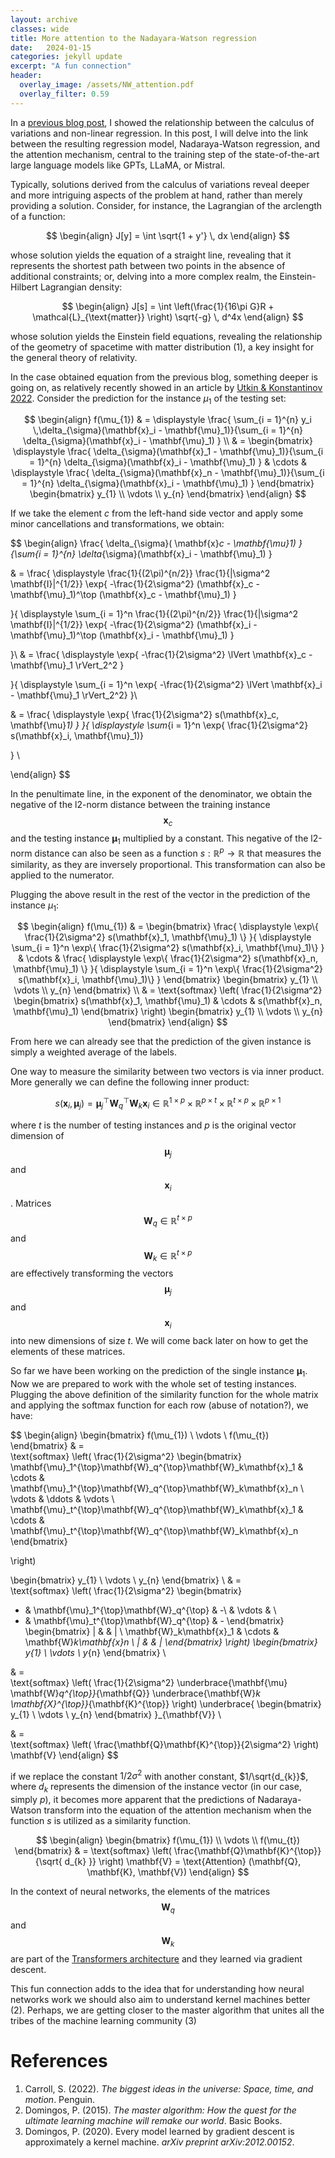 ```yaml
---
layout: archive
classes: wide
title: More attention to the Nadayara-Watson regression
date:   2024-01-15
categories: jekyll update
excerpt: "A fun connection"
header:
  overlay_image: /assets/NW_attention.pdf
  overlay_filter: 0.59
---
```


In a [previous blog post](https://ulises-rosas.github.io/jekyll/update/nadayara/), I showed the relationship between the calculus of variations and non-linear regression. In this post, I will delve into the link between the resulting regression model, Nadaraya-Watson regression, and the attention mechanism, central to the training step of the state-of-the-art large language models like GPTs, LLaMA, or Mistral.

Typically, solutions derived from the calculus of variations reveal deeper and more intriguing aspects of the problem at hand, rather than merely providing a solution. Consider, for instance, the Lagrangian of the arclength of a function:

$$
\begin{align}
J[y] = \int \sqrt{1 + y'} \, dx 
\end{align}
$$

whose solution yields the equation of a straight line, revealing that it represents the shortest path between two points in the absence of additional constraints; or, delving into a more complex realm, the Einstein-Hilbert Lagrangian density:

$$
\begin{align}
J[s] = \int \left(\frac{1}{16\pi G}R +  \mathcal{L}_{\text{matter}} \right) \sqrt{-g} \, d^4x
\end{align}
$$

whose solution yields the Einstein field equations, revealing the relationship of the geometry of spacetime with matter distribution (1), a key insight for the general theory of relativity.

In the case obtained equation from the previous blog, something deeper is going on, as relatively recently showed in an article by [Utkin & Konstantinov 2022](https://arxiv.org/abs/2201.02880). Consider the prediction for the instance $\mu_{1}$ of the testing set:

$$
\begin{align}
f(\mu_{1}) &  = \displaystyle  \frac{ \sum_{i = 1}^{n} y_i \,\delta_{\sigma}(\mathbf{x}_i - \mathbf{\mu}_1)}{\sum_{i = 1}^{n}  \delta_{\sigma}(\mathbf{x}_i - \mathbf{\mu}_1) }  \\ 
 &  =  \begin{bmatrix}
\displaystyle \frac{ \delta_{\sigma}(\mathbf{x}_1 - \mathbf{\mu}_1)}{\sum_{i = 1}^{n}  \delta_{\sigma}(\mathbf{x}_i - \mathbf{\mu}_1) } & \cdots & 
\displaystyle \frac{ \delta_{\sigma}(\mathbf{x}_n - \mathbf{\mu}_1)}{\sum_{i = 1}^{n}  \delta_{\sigma}(\mathbf{x}_i - \mathbf{\mu}_1) }
\end{bmatrix} 
\begin{bmatrix}
y_{1}  \\
\vdots \\
y_{n} 
\end{bmatrix} 
\end{align}
$$

If we take the element $c$ from the left-hand side vector and apply some minor cancellations and transformations, we obtain:

$$
\begin{align}
\frac{ \delta_{\sigma}( \mathbf{x}_c - \mathbf{\mu}_1) }{\sum_{i = 1}^{n}  \delta_{\sigma}(\mathbf{x}_i - \mathbf{\mu}_1) }

& = 
\frac{
\displaystyle
\frac{1}{(2\pi)^{n/2}} \frac{1}{|\sigma^2 \mathbf{I}|^{1/2}}
\exp\{ -\frac{1}{2\sigma^2} 
(\mathbf{x}_c - \mathbf{\mu}_1)^\top 
(\mathbf{x}_c - \mathbf{\mu}_1) \}

}{
\displaystyle
\sum_{i = 1}^n
\frac{1}{(2\pi)^{n/2}} \frac{1}{|\sigma^2 \mathbf{I}|^{1/2}}
\exp\{ -\frac{1}{2\sigma^2} 
(\mathbf{x}_i - \mathbf{\mu}_1)^\top 
(\mathbf{x}_i - \mathbf{\mu}_1) \}

}\\
& = 
\frac{
\displaystyle
\exp\{ -\frac{1}{2\sigma^2} 
\lVert \mathbf{x}_c - \mathbf{\mu}_1 \rVert_2^2 \}

}{
\displaystyle
\sum_{i = 1}^n
\exp\{ -\frac{1}{2\sigma^2} 
\lVert \mathbf{x}_i - \mathbf{\mu}_1 \rVert_2^2\}
}\\

& = 
\frac{
\displaystyle
\exp\{ \frac{1}{2\sigma^2} 
s(\mathbf{x}_c, \mathbf{\mu}_1) \}
}{
\displaystyle
\sum_{i = 1}^n
\exp\{ \frac{1}{2\sigma^2} 
s(\mathbf{x}_i, \mathbf{\mu}_1)\}

}
\\

\end{align}
$$

In the penultimate line, in the exponent of the denominator, we obtain the negative of the l2-norm distance between the training instance $$\mathbf{x}_c$$ and the testing instance $\mathbf{\mu}_{1}$ multiplied by a constant. This negative of the l2-norm distance can also be seen as a function $s: \mathbb{R}^p \to \mathbb{R}$ that measures the similarity, as they are inversely proportional. This transformation can also be applied to the numerator.

Plugging the above result in the rest of the vector in the prediction of the instance $\mu_{1}$:

$$
\begin{align}
f(\mu_{1})  &  =  \begin{bmatrix}
\frac{
\displaystyle
\exp\{ \frac{1}{2\sigma^2} 
s(\mathbf{x}_1, \mathbf{\mu}_1) \}
}{
\displaystyle
\sum_{i = 1}^n
\exp\{ \frac{1}{2\sigma^2} 
s(\mathbf{x}_i, \mathbf{\mu}_1)\}
}
& \cdots & 
\frac{
\displaystyle
\exp\{ \frac{1}{2\sigma^2} 
s(\mathbf{x}_n, \mathbf{\mu}_1) \}
}{
\displaystyle
\sum_{i = 1}^n
\exp\{ \frac{1}{2\sigma^2} 
s(\mathbf{x}_i, \mathbf{\mu}_1)\}
}
\end{bmatrix} 
\begin{bmatrix}
y_{1}  \\
\vdots \\
y_{n} 
\end{bmatrix} \\
&  =  
\text{softmax} \left(
\frac{1}{2\sigma^2} 
\begin{bmatrix}
s(\mathbf{x}_1, \mathbf{\mu}_1)
& \cdots & 
s(\mathbf{x}_n, \mathbf{\mu}_1)
\end{bmatrix} \right)
\begin{bmatrix}
y_{1}  \\
\vdots \\
y_{n} 
\end{bmatrix} 
\end{align}
$$

From here we can already see that the prediction of the given instance is simply a weighted average of the labels.

One way to measure the similarity between two vectors is via inner product. More generally we can define the following inner product:

$$
s(\mathbf{x}_i, \mathbf{\mu}_j)=\mathbf{\mu}_j^{\top}\mathbf{W}_q^{\top}\mathbf{W}_k\mathbf{x}_i \in 
\mathbb{R}^{1 \times p} \times \mathbb{R}^{p \times t} \times
\mathbb{R}^{t \times p} \times \mathbb{R}^{p \times 1} 
$$

where $t$ is the number of testing instances and $p$ is the original vector dimension of $$\mathbf{\mu}_j$$ and $$\mathbf{x}_i$$.  Matrices $$\mathbf{W}_{q} \in \mathbb{R}^{t \times p}$$ and $$\mathbf{W}_{k} \in \mathbb{R}^{t \times p}$$ are effectively transforming the vectors $$\mathbf{\mu}_j$$ and $$\mathbf{x}_i$$ into new dimensions of size $t$. We will come back later on how to get the elements of these matrices. 

So far we have been working on the prediction of the single instance $\mathbf{\mu}_{1}$. Now we are prepared to work with the whole set of testing instances. Plugging the above definition of the similarity function for the whole matrix and applying the softmax function for each row (abuse of notation?), we have:

$$
\begin{align}
\begin{bmatrix}
f(\mu_{1})  \\
\vdots \\
f(\mu_{t})
\end{bmatrix} 
 &  =  
\text{softmax} \left(
\frac{1}{2\sigma^2} 
\begin{bmatrix}
\mathbf{\mu}_1^{\top}\mathbf{W}_q^{\top}\mathbf{W}_k\mathbf{x}_1 & \cdots & \mathbf{\mu}_1^{\top}\mathbf{W}_q^{\top}\mathbf{W}_k\mathbf{x}_n \\
\vdots & \ddots & \vdots \\
\mathbf{\mu}_t^{\top}\mathbf{W}_q^{\top}\mathbf{W}_k\mathbf{x}_1 & \cdots & \mathbf{\mu}_t^{\top}\mathbf{W}_q^{\top}\mathbf{W}_k\mathbf{x}_n
\end{bmatrix} 

\right)

\begin{bmatrix}
y_{1}  \\
\vdots \\
y_{n} 
\end{bmatrix}  \\
 &  =  
\text{softmax} \left(
\frac{1}{2\sigma^2} 
\begin{bmatrix}
- & \mathbf{\mu}_1^{\top}\mathbf{W}_q^{\top} & -\\
& \vdots & \\
- & \mathbf{\mu}_t^{\top}\mathbf{W}_q^{\top} & - 
\end{bmatrix} 
\begin{bmatrix}
| &   & | \\
\mathbf{W}_k\mathbf{x}_1 & \cdots & \mathbf{W}_k\mathbf{x}_n \\
| &  & |
\end{bmatrix} 
\right)
\begin{bmatrix}
y_{1}  \\
\vdots \\
y_{n} 
\end{bmatrix}  \\ 

&  =  
\text{softmax} \left(
\frac{1}{2\sigma^2} 
\underbrace{\mathbf{\mu} \mathbf{W}_q^{\top}}_{\mathbf{Q}}
\underbrace{\mathbf{W}_k \mathbf{X}^{\top}}_{\mathbf{K}^{\top}}
\right) 
\underbrace{
\begin{bmatrix}
y_{1}  \\
\vdots \\
y_{n} 
\end{bmatrix}
}_{\mathbf{V}}  \\

&  =  
\text{softmax} \left(
\frac{\mathbf{Q}\mathbf{K}^{\top}}{2\sigma^2} 
\right) 
\mathbf{V}
\end{align}
$$

if we replace the constant $1/2\sigma^2$  with another constant, $1/\sqrt{d_{k}}$​, where $d_{k}$​ represents the dimension of the instance vector (in our case, simply $p$), it becomes more apparent that the predictions of Nadaraya-Watson transform into the equation of the attention mechanism when the function $s$ is utilized as a similarity function.

$$
\begin{align}
\begin{bmatrix}
f(\mu_{1})  \\
\vdots \\
f(\mu_{t})
\end{bmatrix} 
 &  =  
\text{softmax} \left(
\frac{\mathbf{Q}\mathbf{K}^{\top}}{\sqrt{ d_{k} }} 
\right) \mathbf{V} = \text{Attention} (\mathbf{Q}, \mathbf{K}, \mathbf{V})
\end{align}
$$
 
In the context of neural networks, the elements of the matrices $$\mathbf{W}_{q}$$ and $$\mathbf{W}_{k}$$ are part of the [Transformers architecture](https://proceedings.neurips.cc/paper_files/paper/2017/file/3f5ee243547dee91fbd053c1c4a845aa-Paper.pdf) and they learned via gradient descent.

This fun connection adds to the idea that for understanding how neural networks work we should also aim to understand kernel machines better (2). Perhaps, we are getting closer to the master algorithm that unites all the tribes of the machine learning community (3)

# References

1. Carroll, S. (2022). _The biggest ideas in the universe: Space, time, and motion_. Penguin.
2. Domingos, P. (2015). _The master algorithm: How the quest for the ultimate learning machine will remake our world_. Basic Books.
3. Domingos, P. (2020). Every model learned by gradient descent is approximately a kernel machine. _arXiv preprint arXiv:2012.00152_.
